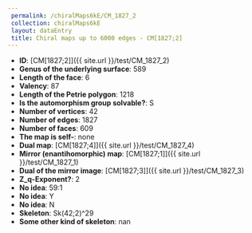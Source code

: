 ```yaml
--- 
 permalink: /chiralMaps6kE/CM_1827_2 
 collection: chiralMaps6kE
 layout: dataEntry
 title: Chiral maps up to 6000 edges - CM[1827;2]
---
```


- **ID**: [CM[1827;2]]({{ site.url }}/test/CM_1827_2)
- **Genus of the underlying surface**: 589
- **Length of the face**: 6
- **Valency**: 87
- **Length of the Petrie polygon**: 1218
- **Is the automorphism group solvable?**: S
- **Number of vertices**: 42
- **Number of edges**: 1827
- **Number of faces**: 609
- **The map is self-**: none
- **Dual map**: [CM[1827;4]]({{ site.url }}/test/CM_1827_4)
- **Mirror (enantihomorphic) map**: [CM[1827;1]]({{ site.url }}/test/CM_1827_1)
- **Dual of the mirror image**: [CM[1827;3]]({{ site.url }}/test/CM_1827_3)
- **Z_q-Exponent?**: 2
- **No idea**:  59:1
- **No idea**: Y
- **No idea**: N
- **Skeleton**: Sk(42;2)^29
- **Some other kind of skeleton**: nan

